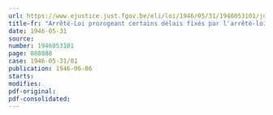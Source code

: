 ```yaml
---
url: https://www.ejustice.just.fgov.be/eli/loi/1946/05/31/1946053101/justel
title-fr: "Arrêté-Loi prorogeant certains délais fixés par l'arrêté-loi du 8 mai 1944 relatif aux fonctions"
date: 1946-05-31
source:
number: 1946053101
page: 888888
case: 1946-05-31/01
publication: 1946-06-06
starts:
modifies:
pdf-original:
pdf-consolidated:
---
```



